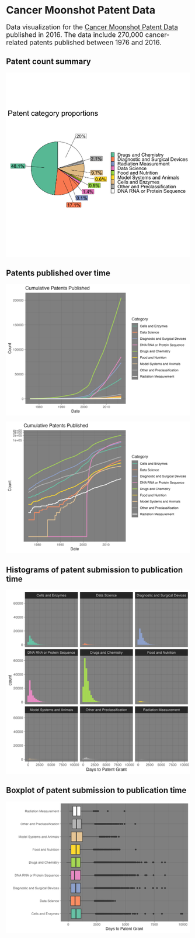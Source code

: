 # Cancer Moonshot Patent Data

<font size="4"> Data visualization for the [Cancer Moonshot Patent Data](https://www.uspto.gov/ip-policy/economic-research/research-datasets/cancer-moonshot-patent-data) published in 2016. The data include 270,000 cancer-related patents published between 1976 and 2016. </font>

## Patent count summary

![](https://raw.githubusercontent.com/jhavsmith/cancer_patents/main/figures/patent_pie_fractions4.png)

## Patents published over time

![](https://raw.githubusercontent.com/jhavsmith/cancer_patents/main/figures/patent_timeseries_raw.png)

![](https://raw.githubusercontent.com/jhavsmith/cancer_patents/main/figures/patent_timeseries_log.png)

## Histograms of patent submission to publication time

![](https://raw.githubusercontent.com/jhavsmith/cancer_patents/main/figures/histogram_time_to_patent_approval.png)

## Boxplot of patent submission to publication time

![](https://raw.githubusercontent.com/jhavsmith/cancer_patents/main/figures/boxplot_time_to_patent_approval.png)
